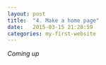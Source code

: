 ```yaml
---
layout: post
title:  "4. Make a home page"
date:   2015-03-15 21:28:59
categories: my-first-website
---
```

_Coming up_